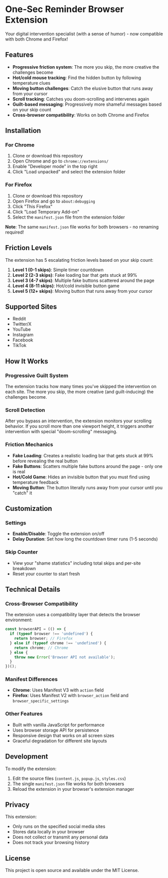 # One-Sec Reminder Browser Extension

Your digital intervention specialist (with a sense of humor) - now compatible with both Chrome and Firefox!

## Features

- **Progressive friction system**: The more you skip, the more creative the challenges become
- **Hot/cold mouse tracking**: Find the hidden button by following temperature clues
- **Moving button challenges**: Catch the elusive button that runs away from your cursor
- **Scroll tracking**: Catches you doom-scrolling and intervenes again
- **Guilt-based messaging**: Progressively more shameful messages based on your skip count
- **Cross-browser compatibility**: Works on both Chrome and Firefox

## Installation

### For Chrome

1. Clone or download this repository
2. Open Chrome and go to `chrome://extensions/`
3. Enable "Developer mode" in the top right
4. Click "Load unpacked" and select the extension folder

### For Firefox

1. Clone or download this repository
2. Open Firefox and go to `about:debugging`
3. Click "This Firefox"
4. Click "Load Temporary Add-on"
5. Select the `manifest.json` file from the extension folder

**Note**: The same `manifest.json` file works for both browsers - no renaming required!

## Friction Levels

The extension has 5 escalating friction levels based on your skip count:

1. **Level 1 (0-1 skips)**: Simple timer countdown
2. **Level 2 (2-3 skips)**: Fake loading bar that gets stuck at 99%
3. **Level 3 (4-7 skips)**: Multiple fake buttons scattered around the page
4. **Level 4 (8-11 skips)**: Hot/cold invisible button game
5. **Level 5 (12+ skips)**: Moving button that runs away from your cursor

## Supported Sites

- Reddit
- Twitter/X
- YouTube
- Instagram
- Facebook
- TikTok

## How It Works

### Progressive Guilt System
The extension tracks how many times you've skipped the intervention on each site. The more you skip, the more creative (and guilt-inducing) the challenges become.

### Scroll Detection
After you bypass an intervention, the extension monitors your scrolling behavior. If you scroll more than one viewport height, it triggers another intervention with special "doom-scrolling" messaging.

### Friction Mechanics
- **Fake Loading**: Creates a realistic loading bar that gets stuck at 99% before revealing the real button
- **Fake Buttons**: Scatters multiple fake buttons around the page - only one is real
- **Hot/Cold Game**: Hides an invisible button that you must find using temperature feedback
- **Moving Button**: The button literally runs away from your cursor until you "catch" it

## Customization

### Settings
- **Enable/Disable**: Toggle the extension on/off
- **Delay Duration**: Set how long the countdown timer runs (1-5 seconds)

### Skip Counter
- View your "shame statistics" including total skips and per-site breakdown
- Reset your counter to start fresh

## Technical Details

### Cross-Browser Compatibility

The extension uses a compatibility layer that detects the browser environment:

```javascript
const browserAPI = (() => {
  if (typeof browser !== 'undefined') {
    return browser; // Firefox
  } else if (typeof chrome !== 'undefined') {
    return chrome; // Chrome
  } else {
    throw new Error('Browser API not available');
  }
})();
```

### Manifest Differences

- **Chrome**: Uses Manifest V3 with `action` field
- **Firefox**: Uses Manifest V2 with `browser_action` field and `browser_specific_settings`

### Other Features
- Built with vanilla JavaScript for performance
- Uses browser storage API for persistence
- Responsive design that works on all screen sizes
- Graceful degradation for different site layouts

## Development

To modify the extension:

1. Edit the source files (`content.js`, `popup.js`, `styles.css`)
2. The single `manifest.json` file works for both browsers
3. Reload the extension in your browser's extension manager

## Privacy

This extension:
- Only runs on the specified social media sites
- Stores data locally in your browser
- Does not collect or transmit any personal data
- Does not track your browsing history

## License

This project is open source and available under the MIT License.
